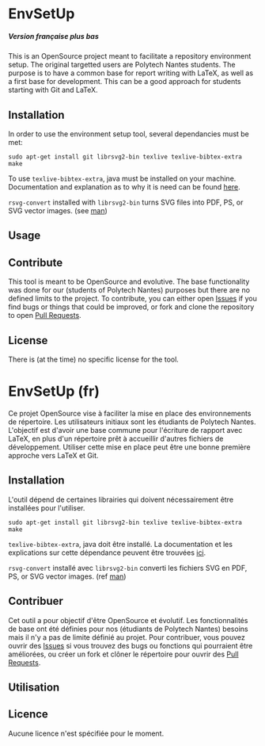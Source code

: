 # EnvSetUp
##### _Version française plus bas_

This is an OpenSource project meant to facilitate a repository environment setup.
The original targetted users are Polytech Nantes students.
The purpose is to have a common base for report writing with LaTeX, as well as a first base for development.
This can be a good approach for students starting with Git and LaTeX.

## Installation

In order to use the environment setup tool, several dependancies must be met:

```
sudo apt-get install git librsvg2-bin texlive texlive-bibtex-extra make
```

To use `texlive-bibtex-extra`, java must be installed on your machine.
Documentation and explanation as to why it is need can be found [here](https://www.dickimaw-books.com/software/bib2gls/).

`rsvg-convert` installed with `librsvg2-bin` turns SVG files into PDF, PS, or SVG vector images. (see [man](https://manpages.ubuntu.com/manpages/trusty/man1/rsvg-convert.1.html))

## Usage

## Contribute

This tool is meant to be OpenSource and evolutive.
The base functionality was done for our (students of Polytech Nantes) purposes but there are no defined limits to the project.
To contribute, you can either open [Issues](https://github.com/teobiton/EnvSetUp/issues) if you find bugs or things that could be improved, or fork and clone the repository to open [Pull Requests](https://github.com/teobiton/EnvSetUp/pulls).

## License

There is (at the time) no specific license for the tool.

# EnvSetUp (fr)

Ce projet OpenSource vise à faciliter la mise en place des environnements de répertoire.
Les utilisateurs initiaux sont les étudiants de Polytech Nantes.
L'objectif est d'avoir une base commune pour l'écriture de rapport avec LaTeX, en plus d'un répertoire prêt à accueillir d'autres fichiers de développement.
Utiliser cette mise en place peut être une bonne première approche vers LaTeX et Git.

## Installation

L'outil dépend de certaines librairies qui doivent nécessairement être installées pour l'utiliser.

```
sudo apt-get install git librsvg2-bin texlive texlive-bibtex-extra make
```

 `texlive-bibtex-extra`, java doit être installé.
La documentation et les explications sur cette dépendance peuvent être trouvées [ici](https://www.dickimaw-books.com/software/bib2gls/).

`rsvg-convert` installé avec `librsvg2-bin` converti les fichiers SVG en PDF, PS, or SVG vector images. (ref [man](https://manpages.ubuntu.com/manpages/trusty/man1/rsvg-convert.1.html))

## Contribuer

Cet outil a pour objectif d'être OpenSource et évolutif.
Les fonctionnalités de base ont été définies pour nos (étudiants de Polytech Nantes) besoins mais il n'y a pas de limite définié au projet.
Pour contribuer, vous pouvez ouvrir des [Issues](https://github.com/teobiton/EnvSetUp/issues) si vous trouvez des bugs ou fonctions qui pourraient être améliorées, ou créer un fork et clôner le répertoire pour ouvrir des [Pull Requests](https://github.com/teobiton/EnvSetUp/pulls).

## Utilisation

## Licence

Aucune licence n'est spécifiée pour le moment.